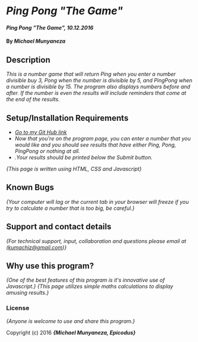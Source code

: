 # _Ping Pong "The Game"_

#### _Ping Pong "The Game", 10.12.2016_

#### By _**Michael Munyaneza**_

## Description

_This is a number game that will return Ping when you enter a number divisible buy 3, Pong when the number is divisible by 5, and PingPong when a number is divisible by 15. The program also displays numbers before and after. If the number is even the results will include reminders that come at the end of the results._

## Setup/Installation Requirements

* [_Go to my Git Hub link_](https://kumachiz.github.io/intr-p3/)
* _Now that you're on the program page, you can enter a number that you would like and you should see results that have either Ping, Pong, PingPong or nothing at all._
* _.Your results should be printed below the Submit button._

_{This page is written using HTML, CSS and Javascript}_

## Known Bugs

_{Your computer will lag or the current tab in your browser will freeze if you try to calculate a number that is too big, be careful.}_

## Support and contact details

_{For technical support, input, collaboration and questions please email at (kumachiz@gmail.com)}_

## Why use this program?

_{One of the best features of this program is it's innovative use of Javascript.}_
_{This page utilizes simple maths calculations to display amusing results.}_

### License

*{Anyone is welcome to use and share this program.}*

Copyright (c) 2016 **_{Michael Munyaneza, Epicodus}_**
